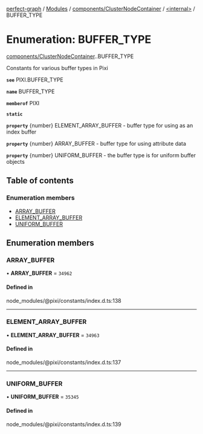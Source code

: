 [perfect-graph](../README.md) / [Modules](../modules.md) / [components/ClusterNodeContainer](../modules/components_ClusterNodeContainer.md) / [<internal\>](../modules/components_ClusterNodeContainer._internal_.md) / BUFFER\_TYPE

# Enumeration: BUFFER\_TYPE

[components/ClusterNodeContainer](../modules/components_ClusterNodeContainer.md).[<internal>](../modules/components_ClusterNodeContainer._internal_.md).BUFFER_TYPE

Constants for various buffer types in Pixi

**`see`** PIXI.BUFFER_TYPE

**`name`** BUFFER_TYPE

**`memberof`** PIXI

**`static`**

**`property`** {number} ELEMENT_ARRAY_BUFFER - buffer type for using as an index buffer

**`property`** {number} ARRAY_BUFFER - buffer type for using attribute data

**`property`** {number} UNIFORM_BUFFER - the buffer type is for uniform buffer objects

## Table of contents

### Enumeration members

- [ARRAY\_BUFFER](components_ClusterNodeContainer._internal_.BUFFER_TYPE.md#array_buffer)
- [ELEMENT\_ARRAY\_BUFFER](components_ClusterNodeContainer._internal_.BUFFER_TYPE.md#element_array_buffer)
- [UNIFORM\_BUFFER](components_ClusterNodeContainer._internal_.BUFFER_TYPE.md#uniform_buffer)

## Enumeration members

### ARRAY\_BUFFER

• **ARRAY\_BUFFER** = `34962`

#### Defined in

node_modules/@pixi/constants/index.d.ts:138

___

### ELEMENT\_ARRAY\_BUFFER

• **ELEMENT\_ARRAY\_BUFFER** = `34963`

#### Defined in

node_modules/@pixi/constants/index.d.ts:137

___

### UNIFORM\_BUFFER

• **UNIFORM\_BUFFER** = `35345`

#### Defined in

node_modules/@pixi/constants/index.d.ts:139
